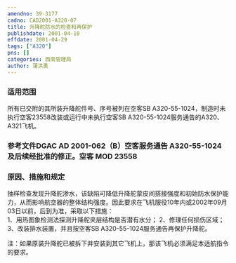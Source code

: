 ```yaml
---
amendno: 39-3177  
cadno: CAD2001-A320-07  
title: 升降舵防水的检查和再保护  
publishdate: 2001-04-10  
effdate: 2001-04-29  
tags: ["A320"]  
pns: []  
categories: 西南管理局  
author: 蒲洪勇  
---
```

  
### 适用范围  
所有已交附的其所装升降舵件号、序号被列在空客SB A320-55-1024，制造时未执行空客23558改装或运行中未执行空客SB A320-55-1024服务通告的A320、A321飞机。  
  
<!--more-->  
### 参考文件DGAC AD 2001-062（B）空客服务通告 A320-55-1024及后续经批准的修正。空客 MOD 23558  
  
### 原因、措施和规定  
抽样检查发现升降舵渗水，该缺陷可降低升降舵蒙皮间搭接强度和初始防水保护能力，从而影响航空器的整体结构强度。因此要求在飞机服役10年内或2002年09月03日以前，后到为准，采取以下措施：  
1、用热图象检测法探测升降舵夹层结构是否潜有水分； 2、修理任何损伤区域； 3、改装排水装置，并且按空客SB A320-55-1024服务通告再保护升降舵。  
  
注：如果原装升降舵已被拆下并安装到其它飞机上，那该飞机必须满足本适航指令的要求。  
